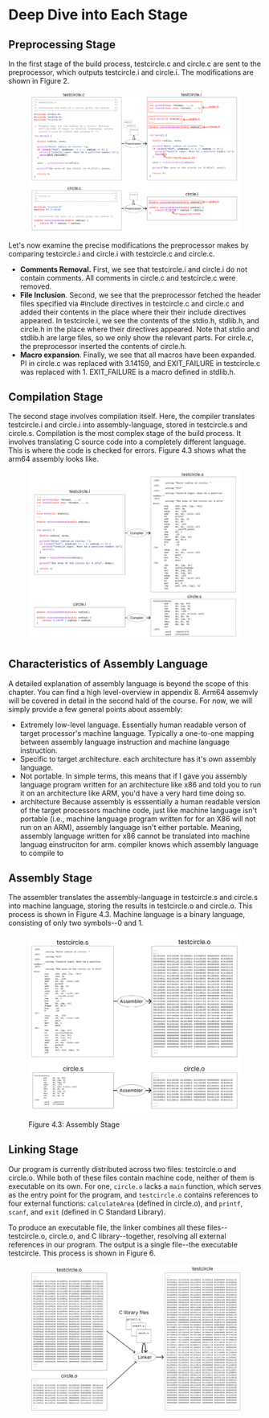 # Deep Dive into Each Stage

## Preprocessing Stage

In the first stage of the build process, testcircle.c and circle.c are sent to the preprocessor, which outputs testcircle.i and circle.i. The modifications are shown in Figure 2.&#x20;

<div data-full-width="true">

<figure><img src="../.gitbook/assets/Group 19 (4).png" alt=""><figcaption></figcaption></figure>

</div>

Let's now examine the precise modifications the preprocessor makes by comparing testcircle.i and circle.i with testcircle.c and circle.c.&#x20;

* **Comments Removal.** First, we see that testcircle.i and circle.i do not contain comments. All comments in circle.c and testcircle.c were removed.
* **File Inclusion**. Second, we see that the preprocessor fetched the header files specified via #include directives in testcircle.c and circle.c and added their contents in the place where their their include directives appeared. In testcircle.i, we see the contents of the stdio.h, stdlib.h, and circle.h in the place where their directives appeared. Note that stdio and stdlib.h are large files, so we only show the relevant parts. For circle.c, the preprocessor inserted the contents of circle.h.&#x20;
* **Macro expansion**. Finally, we see that all macros have been expanded. PI in circle.c was replaced with 3.14159, and EXIT\_FAILURE in testcircle.c was replaced with 1. EXIT\_FAILURE is a macro defined in stdlib.h.

## Compilation Stage

The second stage involves compilation itself. Here, the compiler translates testcircle.i and circle.i into assembly-language, stored in testcircle.s and circle.s. Compilation is the most complex stage of the build process. It involves translating C source code into a completely different language. This is where the code is checked for errors. Figure 4.3 shows what the arm64 assembly looks like.&#x20;

<figure><img src="../.gitbook/assets/Group 20 (5).png" alt=""><figcaption></figcaption></figure>

## Characteristics of Assembly Language

A detailed explanation of assembly language is beyond the scope of this chapter. You can find a high level-overview in appendix 8. Arm64 assemvly will be covered in detail in the second hald of the course. For now, we will simply provide a few general points about assembly: &#x20;

* Extremely low-level language. Essentially human readable verson of target processor's machine language. Typically a one-to-one mapping between assembly language instruction and machine language instruction.&#x20;
* Specific to target architecture. each architecture has it's own assembly language.
* Not portable. In simple terms, this means that if I gave you assembly language program written for an architecture like x86 and told you to run it on an architecture like ARM, you'd have a very hard time doing so.&#x20;
* architecture Because assembly is esssentially a human readable version of the target processors machine code, just like machine language isn't portable (i.e., machine language program written for for an X86 will not run on an ARM), assembly language isn't either portable. Meaning, assembly language written for x86 cannot be translated into machine languag einstruciton for arm. compiler knows which assembly language to compile to



## Assembly Stage

The assembler translates the assembly-language in testcircle.s and circle.s into machine language, storing the results in testcircle.o and circle.o. This process is shown in Figure 4.3. Machine language is a binary language, consisting of only two symbols--0 and 1.

<figure><img src="../.gitbook/assets/Group 26 (1).png" alt=""><figcaption><p>Figure 4.3: Assembly Stage</p></figcaption></figure>



## Linking Stage

Our program is currently distributed across two files: testcircle.o and circle.o. While both of these files contain machine code, neither of them is executable on its own. For one, `circle.o` lacks a `main` function, which serves as the entry point for the program, and `testcircle.o` contains references to four external functions: `calculateArea`  (defined in circle.o), and `printf`, `scanf`, and `exit` (defined in C Standard Library).

To produce an executable file, the linker combines all these files--testcircle.o, circle.o, and C library--together, resolving all external references in our program. The output is a single file--the executable testcircle. This process is shown in Figure 6.&#x20;

<figure><img src="../.gitbook/assets/Group 28 (3).png" alt=""><figcaption></figcaption></figure>

